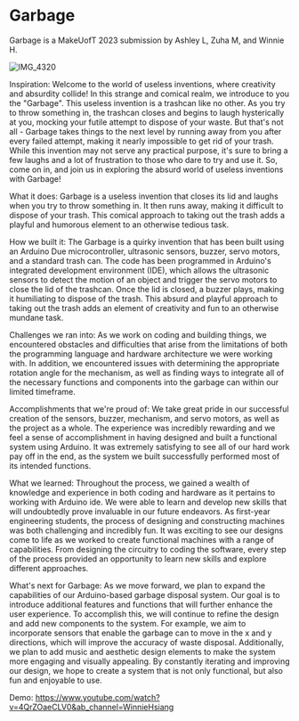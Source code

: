 # Garbage

Garbage is a MakeUofT 2023 submission by Ashley L, Zuha M, and Winnie H.

![IMG_4320](https://user-images.githubusercontent.com/69736735/220229091-85aeefa1-6b74-4cc0-b540-8a020ae1891a.jpg)

Inspiration: 
Welcome to the world of useless inventions, where creativity and absurdity collide! In this strange and comical realm, we introduce to you the "Garbage". This useless invention is a trashcan like no other. As you try to throw something in, the trashcan closes and begins to laugh hysterically at you, mocking your futile attempt to dispose of your waste. But that's not all - Garbage takes things to the next level by running away from you after every failed attempt, making it nearly impossible to get rid of your trash. While this invention may not serve any practical purpose, it's sure to bring a few laughs and a lot of frustration to those who dare to try and use it. So, come on in, and join us in exploring the absurd world of useless inventions with Garbage!

What it does: 
Garbage is a useless invention that closes its lid and laughs when you try to throw something in. It then runs away, making it difficult to dispose of your trash. This comical approach to taking out the trash adds a playful and humorous element to an otherwise tedious task.

How we built it: 
The Garbage is a quirky invention that has been built using an Arduino Due microcontroller, ultrasonic sensors, buzzer, servo motors, and a standard trash can. The code has been programmed in Arduino's integrated development environment (IDE), which allows the ultrasonic sensors to detect the motion of an object and trigger the servo motors to close the lid of the trashcan. Once the lid is closed, a buzzer plays, making it humiliating to dispose of the trash. This absurd and playful approach to taking out the trash adds an element of creativity and fun to an otherwise mundane task.

Challenges we ran into: 
As we work on coding and building things, we encountered obstacles and difficulties that arise from the limitations of both the programming language and hardware architecture we were working with. In addition, we encountered issues with determining the appropriate rotation angle for the mechanism, as well as finding ways to integrate all of the necessary functions and components into the garbage can within our limited timeframe.

Accomplishments that we're proud of: 
We take great pride in our successful creation of the sensors, buzzer, mechanism, and servo motors, as well as the project as a whole. The experience was incredibly rewarding and we feel a sense of accomplishment in having designed and built a functional system using Arduino. It was extremely satisfying to see all of our hard work pay off in the end, as the system we built successfully performed most of its intended functions.

What we learned: 
Throughout the process, we gained a wealth of knowledge and experience in both coding and hardware as it pertains to working with Arduino ide. We were able to learn and develop new skills that will undoubtedly prove invaluable in our future endeavors. As first-year engineering students, the process of designing and constructing machines was both challenging and incredibly fun. It was exciting to see our designs come to life as we worked to create functional machines with a range of capabilities. From designing the circuitry to coding the software, every step of the process provided an opportunity to learn new skills and explore different approaches.

What's next for Garbage: 
As we move forward, we plan to expand the capabilities of our Arduino-based garbage disposal system. Our goal is to introduce additional features and functions that will further enhance the user experience. To accomplish this, we will continue to refine the design and add new components to the system. For example, we aim to incorporate sensors that enable the garbage can to move in the x and y directions, which will improve the accuracy of waste disposal. Additionally, we plan to add music and aesthetic design elements to make the system more engaging and visually appealing. By constantly iterating and improving our design, we hope to create a system that is not only functional, but also fun and enjoyable to use.

Demo: https://www.youtube.com/watch?v=4QrZOaeCLV0&ab_channel=WinnieHsiang
